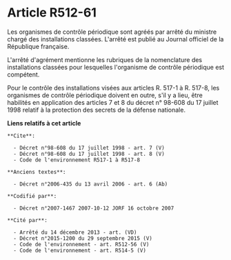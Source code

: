 # Article R512-61

Les organismes de contrôle périodique sont agréés par arrêté du ministre chargé des installations classées. L'arrêté est
publié au Journal officiel de la République française.

L'arrêté d'agrément mentionne les rubriques de la nomenclature des installations classées pour lesquelles l'organisme de
contrôle périodique est compétent.

Pour le contrôle des installations visées aux articles R. 517-1 à R. 517-8, les organismes de contrôle périodique doivent en
outre, s'il y a lieu, être habilités en application des articles 7 et 8 du décret n° 98-608 du 17 juillet 1998 relatif à la
protection des secrets de la défense nationale.

**Liens relatifs à cet article**

	**Cite**:

	  - Décret n°98-608 du 17 juillet 1998 - art. 7 (V)
	  - Décret n°98-608 du 17 juillet 1998 - art. 8 (V)
	  - Code de l'environnement R517-1 à R517-8

	**Anciens textes**:

	  - Décret n°2006-435 du 13 avril 2006 - art. 6 (Ab)

	**Codifié par**:

	  - Décret n°2007-1467 2007-10-12 JORF 16 octobre 2007

	**Cité par**:

	  - Arrêté du 14 décembre 2013 - art. (VD)
	  - Décret n°2015-1200 du 29 septembre 2015 (V)
	  - Code de l'environnement - art. R512-56 (V)
	  - Code de l'environnement - art. R514-5 (V)
